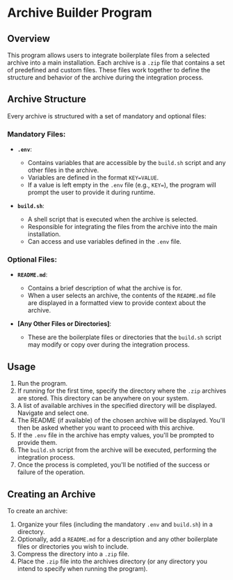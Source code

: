 # Archive Builder Program

## Overview

This program allows users to integrate boilerplate files from a selected archive into a main installation. Each archive is a `.zip` file that contains a set of predefined and custom files. These files work together to define the structure and behavior of the archive during the integration process.

## Archive Structure

Every archive is structured with a set of mandatory and optional files:

### Mandatory Files:

- **`.env`**:
  - Contains variables that are accessible by the `build.sh` script and any other files in the archive.
  - Variables are defined in the format `KEY=VALUE`. 
  - If a value is left empty in the `.env` file (e.g., `KEY=`), the program will prompt the user to provide it during runtime.

- **`build.sh`**:
  - A shell script that is executed when the archive is selected.
  - Responsible for integrating the files from the archive into the main installation.
  - Can access and use variables defined in the `.env` file.

### Optional Files:

- **`README.md`**:
  - Contains a brief description of what the archive is for.
  - When a user selects an archive, the contents of the `README.md` file are displayed in a formatted view to provide context about the archive.

- **[Any Other Files or Directories]**:
  - These are the boilerplate files or directories that the `build.sh` script may modify or copy over during the integration process.

## Usage

1. Run the program.
2. If running for the first time, specify the directory where the `.zip` archives are stored. This directory can be anywhere on your system.
3. A list of available archives in the specified directory will be displayed. Navigate and select one.
4. The README (if available) of the chosen archive will be displayed. You'll then be asked whether you want to proceed with this archive.
5. If the `.env` file in the archive has empty values, you'll be prompted to provide them.
6. The `build.sh` script from the archive will be executed, performing the integration process.
7. Once the process is completed, you'll be notified of the success or failure of the operation.

## Creating an Archive

To create an archive:

1. Organize your files (including the mandatory `.env` and `build.sh`) in a directory.
2. Optionally, add a `README.md` for a description and any other boilerplate files or directories you wish to include.
3. Compress the directory into a `.zip` file.
4. Place the `.zip` file into the archives directory (or any directory you intend to specify when running the program).
